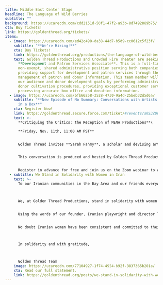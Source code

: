 ```yaml
---
title: Middle East Center Stage
headline: The Language of Wild Berries
subtitle: ""
background: https://ucarecdn.com/cdd2151d-50f1-47f2-a93b-8d7492889b75/
cta: Buy Tickets!
link: https://goldenthread.org/tickets/
items:
  - image: https://ucarecdn.com/ed42c498-da38-44d7-b5d9-cc0612c5f23f/
    subtitle: "**We're Hiring!**"
    cta: Buy Tickets!
    link: https://goldenthread.org/productions/the-language-of-wild-berries-2022/
    text: Golden Thread Productions and Crowded Fire Theater are seeking a
      **Development and Patron Services Associate**. This is a full-time,
      non-exempt, shared administrative position serving both companies by
      providing support for development and patron services through the
      management of patron and donor information. This team member will foster
      our audience and donor development goals by performing administrative
      donor cultivation procedures, providing exceptional customer service, and
      processing accurate box office and donation information.
  - image: https://ucarecdn.com/bfb66258-3528-4730-9a4d-25beb32d5d6a/
    subtitle: "**New Episode of No Summary: Conversations with Artists Who Don't Fit
      in a Box**"
    cta: Register Now!
    link: https://goldenthread.secure.force.com/ticket/#/events/a0S3Z000007VG5xUAG
    text: >-
      **Critiquing the Critics: the Reception of MENA Productions**\

      **Friday, Nov. 11th, 11:00 AM PST**


      Golden Thread invites **Sarah Fahmy**, a scholar and devising artist to moderate a conversation on the reception of MENA productions in the U.S. today with **Kareem Fahmy**, a theatre director, playwright, and screenwriter, and **Malek Najjar**, a director, playwright, and scholar of Arab American and Middle-Eastern American theatre. When Middle Eastern North African stories are constantly subjected to the white gaze and are performed in front of a predominantly white-US audience, how do MENA creative teams grapple with an authentic representation of their artistry, languages, and cultures?


      This conversation is produced and hosted by Golden Thread Productions in collaboration with the MENATMA convening taking place at the Arab American National Museum, November 10-12, 2022. 


      Register in advance for free and join us on the Zoom webinar to ask your questions directly of the panelists!
  - subtitle: We Stand in Solidarity with Women in Iran
    text: >-
      To our Iranian communities in the Bay Area and our friends everywhere,



      We, at Golden Thread Productions, stand in solidarity with women who are fighting to assert their rights over their bodies, everywhere, from the U.S. to Iran. Consistent with our mission, we are committed to uplifting the voices of those fighting for justice and equality. 


      Using the words of our founder, Iranian playwright and director Torange Yeghiazarian, “Women are the backbone of our communities \[…] Women have been organizing and building communities for centuries. They may do it quietly but they are consistent and committed.” 


      No doubt Iranian women have been consistent and committed to their fight for equality but today they are fighting loudly and we must hear them. We are humbled by the fearless, powerful and peaceful acts of women cutting their hair and burning their scarves in public squares. May we all have their courage to do the acts of change we are committed to in our communities. Their bravery serves all of us, everywhere, and it’s a striking reminder that none of us are free until all of us are free.



      In solidarity and with gratitude, 



      Golden Thread Team
    image: https://ucarecdn.com/77104927-1f74-4954-b92f-3837365b201a/
    cta: Read our full statement.
    link: https://goldenthread.org/posts/we-stand-in-solidarity-with-women-in-iran/
---
```

